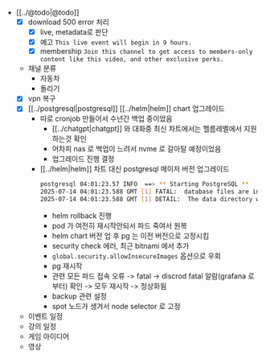 - [[../@todo|@todo]]
  - [X] download 500 error 처리
    - [X] live, metadata로 판단
    - [X] 예고 `This live event will begin in 9 hours.`
    - [X] membership `Join this channel to get access to members-only content like this video, and other exclusive perks.`
  - 채널 분류
    - 자동차
    - 돌리기
  - [X] vpn 복구
  - [X] [[../postgresql|postgresql]] [[../helm|helm]] chart 업그레이드
    - 따로 cronjob 만들어서 수년간 백업 중이었음
      - [[../chatgpt|chatgpt]] 와 대화중 최신 차트에서는 헬름레벨에서 지원하는것 확인
      - 어차피 nas 로 백업이 느려서 nvme 로 갈아탈 예정이었음
      - 업그레이드 진행 결정
    - [[../helm|helm]] 차트 대신  postgresql 메이저 버전 업그레이드
      ```sh
      postgresql 04:01:23.57 INFO  ==> ** Starting PostgreSQL **
      2025-07-14 04:01:23.588 GMT [1] FATAL:  database files are incompatible with server
      2025-07-14 04:01:23.588 GMT [1] DETAIL:  The data directory was initialized by PostgreSQL version 15, which is not compatible with this version 16.2.
      ```
      - helm rollback 진행
      - pod 가 여전히 재시작안되서 파드 죽여서 원복
      - helm chart 버전 업 후 pg 는 이전 버전으로 고정시킴
      - security check 에러, 최근 bitnami 에서 추가
      - `global.security.allowInsecureImages` 옵션으로 우회
      - pg 재시작
      - 관련 모든 파드 접속 오류 -> fatal -> discrod fatal 알람(grafana 로부터) 확인 -> 모두 재시작 -> 정상화됨
      - backup 관련 설정
      - spot 노드가 생겨서 node selector 로 고정
  - 이벤트 일정
  - 강의 일정
  - 게임 아이디어
  - 영상
